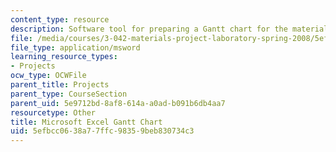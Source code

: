 ```yaml
---
content_type: resource
description: Software tool for preparing a Gantt chart for the materials project laboratory.
file: /media/courses/3-042-materials-project-laboratory-spring-2008/5efbcc0638a77ffc98359beb830734c3_gantt.xls
file_type: application/msword
learning_resource_types:
- Projects
ocw_type: OCWFile
parent_title: Projects
parent_type: CourseSection
parent_uid: 5e9712bd-8af8-614a-a0ad-b091b6db4aa7
resourcetype: Other
title: Microsoft Excel Gantt Chart
uid: 5efbcc06-38a7-7ffc-9835-9beb830734c3
---
```

